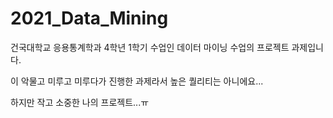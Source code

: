 # 2021_Data_Mining

건국대학교 응용통계학과 4학년 1학기 수업인 데이터 마이닝 수업의 프로젝트 과제입니다.

이 악물고 미루고 미루다가 진행한 과제라서 높은 퀄리티는 아니에요...

하지만 작고 소중한 나의 프로젝트...ㅠ
